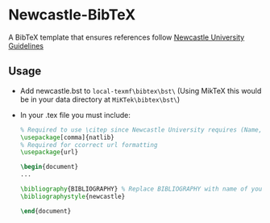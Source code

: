 # Newcastle-BibTeX
A BibTeX template that ensures references follow [Newcastle University Guidelines](https://libguides.ncl.ac.uk/managing/harvard)
## Usage
* Add newcastle.bst to `local-texmf\bibtex\bst\` (Using MikTeX this would be in your data directory at `MiKTek\bibtex\bst\`)
* In your .tex file you must include:

  ```tex
  % Required to use \citep since Newcastle University requires (Name, Year) style
  \usepackage[comma]{natlib} 
  % Required for ccorrect url formatting
  \usepackage{url}
  
  \begin{document}
  ...
  
  \bibliography{BIBLIOGRAPHY} % Replace BIBLIOGRAPHY with name of your .bib file (without extension)
  \bibliographystyle{newcastle}
  
  \end{document}
  
  
  ```
